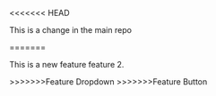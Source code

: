 
<<<<<<< HEAD
<p> This is a change in the main repo</p>
=======
<p> This is a new feature feature 2.</p>
>>>>>>>Feature Dropdown
>>>>>>>Feature Button
